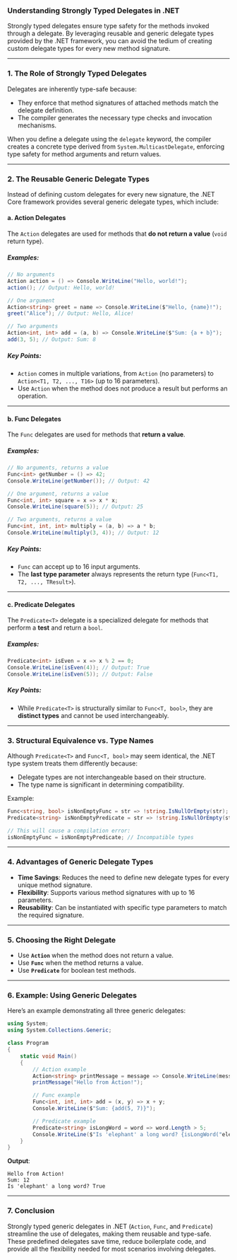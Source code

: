 ### **Understanding Strongly Typed Delegates in .NET**

Strongly typed delegates ensure type safety for the methods invoked through a delegate. By leveraging reusable and generic delegate types provided by the .NET framework, you can avoid the tedium of creating custom delegate types for every new method signature.

---

### **1. The Role of Strongly Typed Delegates**

Delegates are inherently type-safe because:
- They enforce that method signatures of attached methods match the delegate definition.
- The compiler generates the necessary type checks and invocation mechanisms.

When you define a delegate using the `delegate` keyword, the compiler creates a concrete type derived from `System.MulticastDelegate`, enforcing type safety for method arguments and return values.

---

### **2. The Reusable Generic Delegate Types**

Instead of defining custom delegates for every new signature, the .NET Core framework provides several generic delegate types, which include:

#### **a. Action Delegates**
The `Action` delegates are used for methods that **do not return a value** (`void` return type).

##### Examples:
```csharp
// No arguments
Action action = () => Console.WriteLine("Hello, world!");
action(); // Output: Hello, world!

// One argument
Action<string> greet = name => Console.WriteLine($"Hello, {name}!");
greet("Alice"); // Output: Hello, Alice!

// Two arguments
Action<int, int> add = (a, b) => Console.WriteLine($"Sum: {a + b}");
add(3, 5); // Output: Sum: 8
```

##### Key Points:
- `Action` comes in multiple variations, from `Action` (no parameters) to `Action<T1, T2, ..., T16>` (up to 16 parameters).
- Use `Action` when the method does not produce a result but performs an operation.

---

#### **b. Func Delegates**
The `Func` delegates are used for methods that **return a value**.

##### Examples:
```csharp
// No arguments, returns a value
Func<int> getNumber = () => 42;
Console.WriteLine(getNumber()); // Output: 42

// One argument, returns a value
Func<int, int> square = x => x * x;
Console.WriteLine(square(5)); // Output: 25

// Two arguments, returns a value
Func<int, int, int> multiply = (a, b) => a * b;
Console.WriteLine(multiply(3, 4)); // Output: 12
```

##### Key Points:
- `Func` can accept up to 16 input arguments.
- The **last type parameter** always represents the return type (`Func<T1, T2, ..., TResult>`).

---

#### **c. Predicate Delegates**
The `Predicate<T>` delegate is a specialized delegate for methods that perform a **test** and return a `bool`.

##### Examples:
```csharp
Predicate<int> isEven = x => x % 2 == 0;
Console.WriteLine(isEven(4)); // Output: True
Console.WriteLine(isEven(5)); // Output: False
```

##### Key Points:
- While `Predicate<T>` is structurally similar to `Func<T, bool>`, they are **distinct types** and cannot be used interchangeably.

---

### **3. Structural Equivalence vs. Type Names**

Although `Predicate<T>` and `Func<T, bool>` may seem identical, the .NET type system treats them differently because:
- Delegate types are not interchangeable based on their structure.
- The type name is significant in determining compatibility.

Example:
```csharp
Func<string, bool> isNonEmptyFunc = str => !string.IsNullOrEmpty(str);
Predicate<string> isNonEmptyPredicate = str => !string.IsNullOrEmpty(str);

// This will cause a compilation error:
isNonEmptyFunc = isNonEmptyPredicate; // Incompatible types
```

---

### **4. Advantages of Generic Delegate Types**

- **Time Savings**: Reduces the need to define new delegate types for every unique method signature.
- **Flexibility**: Supports various method signatures with up to 16 parameters.
- **Reusability**: Can be instantiated with specific type parameters to match the required signature.

---

### **5. Choosing the Right Delegate**

- Use **`Action`** when the method does not return a value.
- Use **`Func`** when the method returns a value.
- Use **`Predicate`** for boolean test methods.

---

### **6. Example: Using Generic Delegates**

Here’s an example demonstrating all three generic delegates:

```csharp
using System;
using System.Collections.Generic;

class Program
{
    static void Main()
    {
        // Action example
        Action<string> printMessage = message => Console.WriteLine(message);
        printMessage("Hello from Action!");

        // Func example
        Func<int, int, int> add = (x, y) => x + y;
        Console.WriteLine($"Sum: {add(5, 7)}");

        // Predicate example
        Predicate<string> isLongWord = word => word.Length > 5;
        Console.WriteLine($"Is 'elephant' a long word? {isLongWord("elephant")}");
    }
}
```

**Output**:
```
Hello from Action!
Sum: 12
Is 'elephant' a long word? True
```

---

### **7. Conclusion**

Strongly typed generic delegates in .NET (`Action`, `Func`, and `Predicate`) streamline the use of delegates, making them reusable and type-safe. These predefined delegates save time, reduce boilerplate code, and provide all the flexibility needed for most scenarios involving delegates.